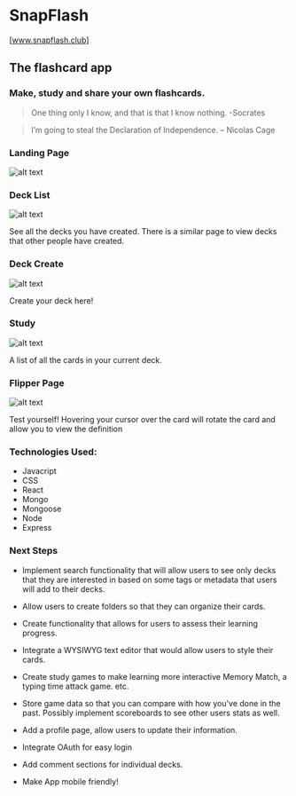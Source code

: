 # SnapFlash

[www.snapflash.club]

## The flashcard app

### Make, study and share your own flashcards. 

> One thing only I know, and that is that I know nothing. -Socrates

>I’m going to steal the Declaration of Independence. – Nicolas Cage


### Landing Page
![alt text](https://i.imgur.com/owKYtK3.png)

### Deck List
![alt text](https://i.imgur.com/Nujt8EP.png)

See all the decks you have created. There is a similar page to view decks that other people have created.

### Deck Create
![alt text](https://i.imgur.com/0bVjr2u.png)

Create your deck here!

### Study
![alt text](https://i.imgur.com/hUeb7gn.png)

A list of all the cards in your current deck.

### Flipper Page
![alt text](https://i.imgur.com/MFOdk9P.png)

Test yourself! Hovering your cursor over the card will rotate the card and allow you to view the definition

### Technologies Used:

- Javacript
- CSS
- React
- Mongo
- Mongoose
- Node
- Express

### Next Steps

- Implement search functionality that will allow users to see only decks that they are interested in based on some tags or metadata that users will add to their decks.

- Allow users to create folders so that they can organize their cards.

- Create functionality that allows for users to assess their learning progress.

- Integrate a WYSIWYG text editor that would allow users to style their cards.

- Create study games to make learning more interactive Memory Match, a typing time attack game. etc.

- Store game data so that you can compare with how you've done in the past. Possibly implement scoreboards to see other users stats as well.

- Add a profile page, allow users to update their information.

- Integrate OAuth for easy login

- Add comment sections for individual decks.

- Make App mobile friendly!